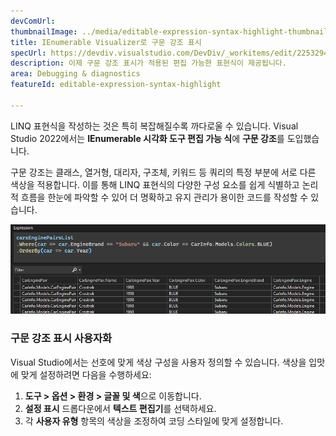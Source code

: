 ```yaml
---
devComUrl: 
thumbnailImage: ../media/editable-expression-syntax-highlight-thumbnail.png
title: IEnumerable Visualizer로 구문 강조 표시
specUrl: https://devdiv.visualstudio.com/DevDiv/_workitems/edit/2253294
description: 이제 구문 강조 표시가 적용된 편집 가능한 표현식이 제공됩니다.
area: Debugging & diagnostics
featureId: editable-expression-syntax-highlight

---
```



LINQ 표현식을 작성하는 것은 특히 복잡해질수록 까다로울 수 있습니다. Visual Studio 2022에서는 **IEnumerable 시각화 도구 편집 가능 식**에 **구문 강조**를 도입했습니다.

구문 강조는 클래스, 열거형, 대리자, 구조체, 키워드 등 쿼리의 특정 부분에 서로 다른 색상을 적용합니다. 이를 통해 LINQ 표현식의 다양한 구성 요소를 쉽게 식별하고 논리적 흐름을 한눈에 파악할 수 있어 더 명확하고 유지 관리가 용이한 코드를 작성할 수 있습니다.

![IEnumerable 시각화 도구의 구문 강조](../media/editable-expression-syntax-highlighting.png)

### 구문 강조 표시 사용자화

Visual Studio에서는 선호에 맞게 색상 구성을 사용자 정의할 수 있습니다. 색상을 입맛에 맞게 설정하려면 다음을 수행하세요:

1. **도구 > 옵션 > 환경 > 글꼴 및 색**으로 이동합니다.
2. **설정 표시** 드롭다운에서 **텍스트 편집기**를 선택하세요.
3. 각 **사용자 유형** 항목의 색상을 조정하여 코딩 스타일에 맞게 설정합니다.
